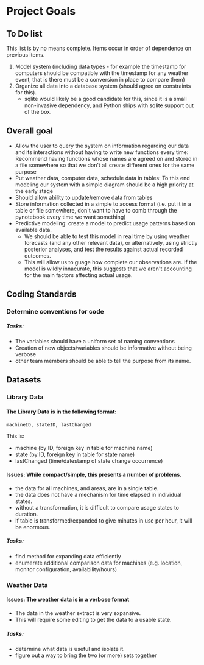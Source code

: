# Project Goals

## To Do list

This list is by no means complete.  Items occur in order of dependence on
previous items.

1. Model system (including data types - for example the timestamp for computers should be compatible with the timestamp for any weather event, that is there must be a conversion in place to compare them)
2. Organize all data into a database system (should agree on constraints for this).
    * sqlite would likely be a good candidate for this, since it is a small
	  non-invasive dependency, and Python ships with sqlite support out of the
	  box.

## Overall goal
- Allow the user to query the system on information regarding our data and its interactions without having to write new functions every time: Recommend having functions whose names are agreed on and stored in a file somewhere so that we don't all create different ones for the same purpose
- Put weather data, computer data, schedule data in tables: To this end modeling our system with a simple diagram should be a high priority at the early stage
- Should allow ability to update/remove data from tables
- Store information collected in a simple to access format (i.e. put it in a table or file somewhere, don't want to have to comb through the pynotebook every time we want something)
- Predictive modeling: create a model to predict usage patterns based on available data.
    + We should be able to test this model in real time by using weather forecasts (and
	  any other relevant data), or alternatively, using strictly posterior analyses,
	  and test the results against actual recorded outcomes.
	+ This will allow us to guage how complete our observations are.  If the model is
	  wildly innacurate, this suggests that we aren't accounting for the main factors
	  affecting actual usage.

## Coding Standards
### Determine conventions for code
##### Tasks:
- The variables should have a uniform set of naming conventions
- Creation of new objects/variables should be informative without being verbose
- other team members should be able to tell the purpose from its name.

## Datasets
### Library Data
#### The Library Data is in the following format:
`machineID, stateID, lastChanged`

This is:
- machine (by ID, foreign key in table for machine name)
- state (by ID, foreign key in table for state name)
- lastChanged (time/datestamp of state change occurrence)

#### Issues: While compact/simple, this presents a number of problems.
 - the data for all machines, and areas, are in a single table.
 - the data does not have a mechanism for time elapsed in individual states.
 - without a transformation, it is difficult to compare usage states to duration.
 - if table is transformed/expanded to give minutes in use per hour, it will be enormous.

##### Tasks:
 - find method for expanding data efficiently
 - enumerate additional comparison data for machines (e.g. location, monitor configuration, availability/hours)

### Weather Data
#### Issues: The weather data is in a verbose format

- The data in the weather extract is very expansive.
- This will require some editing to get the data to a usable state.

##### Tasks:
- determine what data is useful and isolate it.
- figure out a way to bring the two (or more) sets together
